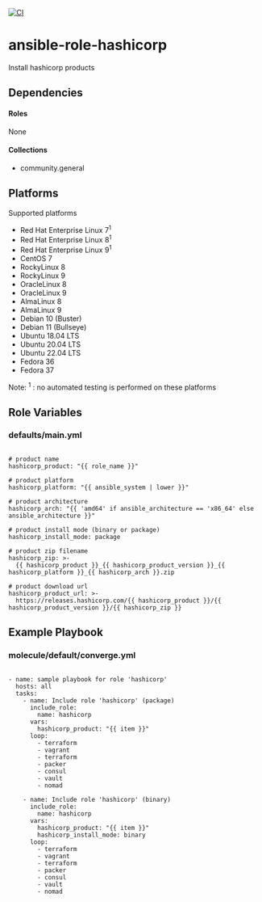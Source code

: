 [![CI](https://github.com/de-it-krachten/ansible-role-hashicorp/workflows/CI/badge.svg?event=push)](https://github.com/de-it-krachten/ansible-role-hashicorp/actions?query=workflow%3ACI)


# ansible-role-hashicorp

Install hashicorp products 



## Dependencies

#### Roles
None

#### Collections
- community.general

## Platforms

Supported platforms

- Red Hat Enterprise Linux 7<sup>1</sup>
- Red Hat Enterprise Linux 8<sup>1</sup>
- Red Hat Enterprise Linux 9<sup>1</sup>
- CentOS 7
- RockyLinux 8
- RockyLinux 9
- OracleLinux 8
- OracleLinux 9
- AlmaLinux 8
- AlmaLinux 9
- Debian 10 (Buster)
- Debian 11 (Bullseye)
- Ubuntu 18.04 LTS
- Ubuntu 20.04 LTS
- Ubuntu 22.04 LTS
- Fedora 36
- Fedora 37

Note:
<sup>1</sup> : no automated testing is performed on these platforms

## Role Variables
### defaults/main.yml
<pre><code>
# product name
hashicorp_product: "{{ role_name }}"

# product platform
hashicorp_platform: "{{ ansible_system | lower }}"

# product architecture
hashicorp_arch: "{{ 'amd64' if ansible_architecture == 'x86_64' else ansible_architecture }}"

# product install mode (binary or package)
hashicorp_install_mode: package

# product zip filename
hashicorp_zip: >-
  {{ hashicorp_product }}_{{ hashicorp_product_version }}_{{ hashicorp_platform }}_{{ hashicorp_arch }}.zip

# product download url
hashicorp_product_url: >-
  https://releases.hashicorp.com/{{ hashicorp_product }}/{{ hashicorp_product_version }}/{{ hashicorp_zip }}
</pre></code>




## Example Playbook
### molecule/default/converge.yml
<pre><code>
- name: sample playbook for role 'hashicorp'
  hosts: all
  tasks:
    - name: Include role 'hashicorp' (package)
      include_role:
        name: hashicorp
      vars:
        hashicorp_product: "{{ item }}"
      loop:
        - terraform
        - vagrant
        - terraform
        - packer
        - consul
        - vault
        - nomad

    - name: Include role 'hashicorp' (binary)
      include_role:
        name: hashicorp
      vars:
        hashicorp_product: "{{ item }}"
        hashicorp_install_mode: binary
      loop:
        - terraform
        - vagrant
        - terraform
        - packer
        - consul
        - vault
        - nomad
</pre></code>
